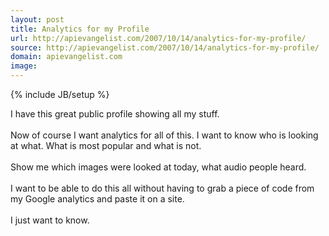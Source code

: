 ```yaml
---
layout: post
title: Analytics for my Profile
url: http://apievangelist.com/2007/10/14/analytics-for-my-profile/
source: http://apievangelist.com/2007/10/14/analytics-for-my-profile/
domain: apievangelist.com
image: 
---
```

{% include JB/setup %}<p>I have this great public profile showing all my stuff.<br /><br />Now of course I want analytics for all of this.  I want to know who is looking at what.  What is most popular and what is not.<br /><br />Show me which images were looked at today, what audio people heard.<br /><br />I want to be able to do this all without having to grab a piece of code from my Google analytics and paste it on a site.<br /><br />I just want to know.</p>

